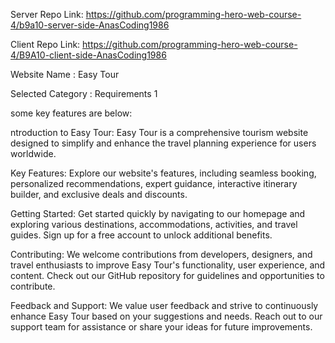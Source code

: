 Server Repo Link: https://github.com/programming-hero-web-course-4/b9a10-server-side-AnasCoding1986

Client Repo Link: https://github.com/programming-hero-web-course-4/B9A10-client-side-AnasCoding1986  

Website Name : Easy Tour

Selected Category : Requirements 1

some key features are below:

ntroduction to Easy Tour: Easy Tour is a comprehensive tourism website designed to simplify and enhance the travel planning experience for users worldwide.

Key Features: Explore our website's features, including seamless booking, personalized recommendations, expert guidance, interactive itinerary builder, and exclusive deals and discounts.

Getting Started: Get started quickly by navigating to our homepage and exploring various destinations, accommodations, activities, and travel guides. Sign up for a free account to unlock additional benefits.

Contributing: We welcome contributions from developers, designers, and travel enthusiasts to improve Easy Tour's functionality, user experience, and content. Check out our GitHub repository for guidelines and opportunities to contribute.

Feedback and Support: We value user feedback and strive to continuously enhance Easy Tour based on your suggestions and needs. Reach out to our support team for assistance or share your ideas for future improvements.
